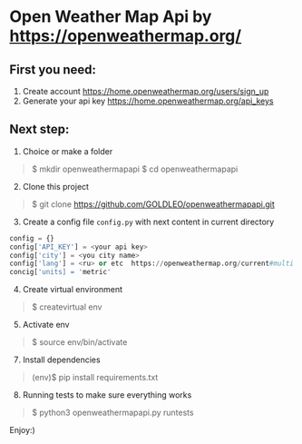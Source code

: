 # Open Weather Map Api by https://openweathermap.org/

## First you need: 
1. Create account https://home.openweathermap.org/users/sign_up
2. Generate your api key https://home.openweathermap.org/api_keys

## Next step: 
1. Choice or make a folder
> $ mkdir openweathermapapi
> $ cd openweathermapapi
2. Clone this project
> $ git clone https://github.com/GOLDLEO/openweathermapapi.git
3. Create a config file `config.py` with next content in current directory 
```python
config = {}
config['API_KEY'] = <your api key>
config['city'] = <you city name>
config['lang'] = <ru> or etc  https://openweathermap.org/current#multi
concig['units] = 'metric'
```
4. Create virtual environment
> $ createvirtual env
5. Activate env
> $ source env/bin/activate
7. Install dependencies
> (env)$ pip install requirements.txt
8. Running tests to make sure everything works
> $ python3 openweathermapapi.py runtests

Enjoy:)
